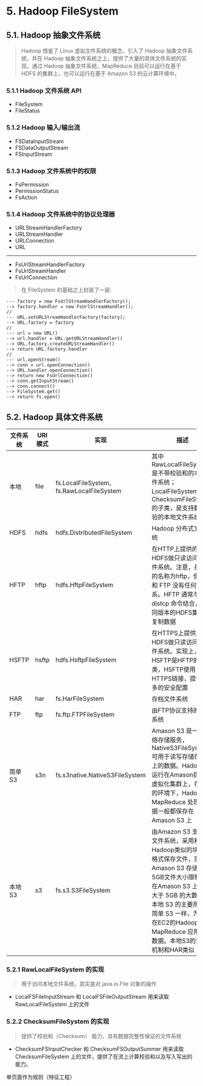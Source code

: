 # 5. Hadoop FileSystem
## 5.1. Hadoop 抽象文件系统

> Hadoop 借鉴了 Linux 虚拟文件系统的概念，引入了 Hadoop 抽象文件系统，并在 Hadoop 抽象文件系统之上，提供了大量的具体文件系统的实现。通过 Hadoop 抽象文件系统，MapReduce 目前可以运行在基于 HDFS 的集群上，也可以运行在基于 Amazon S3 的云计算环境中。

### 5.1.1 Hadoop 文件系统 API

- FileSystem
- FileStatus

### 5.1.2 Hadoop 输入/输出流

- FSDataInputStream
- FSDataOutputStream
- FSInputStream

### 5.1.3 Hadoop 文件系统中的权限

- FsPermission
- PermissionStatus
- FsAction

### 5.1.4 Hadoop 文件系统中的协议处理器

- URLStreamHandlerFactory
- URLStreamHandler
- URLConnection
- URL
- --
- FsUrlStreamHandlerFactory
- FsUrlStreamHandler
- FsUrlConnection

> 在 FileSystem 的基础之上封装了一层:

```
--- factory = new FsUrlStreamHandlerFactory(); 
--> factory.handler = new FsUrlStreamHandler();
//
--- URL.setURLStreamHandlerFactory(factory);
--> URL.factory = factory
//
--- url = new URL()
--> url.handler = URL.getURLStreamHandler()
--> URL.factory.createURLStreamHandler()
--> return URL.factory.handler
//
--- url.openStream()
--> conn = url.openConnection()
--> URL.handler.openConnection()
--> return new FsUrlConnection()
--> conn.getInputStream()
--> conn.connect()
--> FileSystem.get()
--> return fs.open()
```

## 5.2. Hadoop 具体文件系统


| 文件系统 | URI 模式 | 实现                                           | 描述                                                         |
| -------- | -------- | ---------------------------------------------- | ------------------------------------------------------------ |
| 本地     | file     | fs.LocalFileSystem、<br> fs.RawLocalFileSystem | 其中RawLocalFileSystem是不带校验和的本地文件系统； LocalFileSystem 是ChecksumFileSystem 的子类，是支持数据检验的本地文件系统 |
| HDFS     | hdfs     | hdfs.DistributedFileSystem                     | Hadoop 分布式文件系统                                        |
| HFTP     | hftp     | hdfs.HftpFileSystem                            | 在HTTP上提供的对HDFS做只读访问的文件系统。注意，虽然它的名称为hftp，但是它和 FTP 没有任何关系。HFTP 通常与 distcp 命令结合，在不同版本的HDFS集群间复制数据 |
| HSFTP    | hsftp    | hdfs.HsftpFileSystem                           | 在HTTPS上提供对HDFS做只读访问的文件系统。实现上，HSFTP是HFTP的子类，HSFTP使用HTTPS链接，提供更多的安全配置 |
| HAR      | har      | fs.HarFileSystem                               | 存档文件系统                                                 |
| FTP      | ftp      | fs.ftp.FTPFileSystem                           | 由FTP协议支持的文件系统                                      |
| 简单 S3 | s3n | fs.s3native.NativeS3FileSystem | Amason S3 是一个网络存储服务，NativeS3FileSystem 可用于读写存储在 S3 上的数据。Hadoop 能运行在Amason提供的虚拟化集群上，在EC2的环境下，Hadoop MapReduce 处理的数据一般都保存在 Amason S3 上 |
| 本地 S3 | s3 | fs.s3.S3FileSystem | 由Amazon S3 支持的文件系统，采用和Hadoop类似的块存储格式保存文件，突破 Amason S3 存储的5GB文件大小限制，可在Amason S3 上保持大于 5GB 的大数据。本地 S3 的主要用法和简单 S3 一样，为运行在EC2的Hadoop MapReduce 应用提供数据。本地S3的实现机制和HAR类似 |

### 5.2.1 RawLocalFileSystem 的实现

> 用于访问本地文件系统，其实是对 java.io.File 对象的操作

- LocalFSFileInputStream 和 LocalFSFileOutputStream 用来读取 RawLocalFileSystem 上的文件

### 5.2.2 ChecksumFileSystem 的实现

> 提供了校验和（Checksum） 能力，具有数据完整性保证的文件系统

- ChecksumFSInputChecker 和 ChecksumFSOutputSummer 用来读取 ChecksumFileSystem 上的文件，提供了在流上计算校验和以及写入写出的能力。

单页面作为规则（特征工程）
